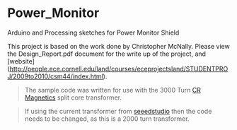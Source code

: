 Power_Monitor
=============

Arduino and Processing sketches for Power Monitor Shield

This project is based on the work done by Christopher McNally.
Please view the Design_Report.pdf document for the write up of the project, and [website] (http://people.ece.cornell.edu/land/courses/eceprojectsland/STUDENTPROJ/2009to2010/csm44/index.html).

>The sample code was written for use with the 3000 Turn [CR Magnetics](http://www.crmagnetics.com/Products/CR3100-Series-P75.aspx) split core transformer. 

>If using the current transformer from [seeedstudio](http://www.seeedstudio.com/depot/Noninvasive-AC-Current-Sensor-100A-max-p-547.html?cPath=25_28) then the code needs to be changed, as this is a 2000 turn transformer.

